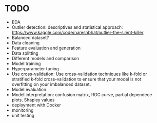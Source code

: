 


# TODO
- EDA
- Outlier detection: descriptives and statistical approach: https://www.kaggle.com/code/nareshbhat/outlier-the-silent-killer
- Balanced dataset?
- Data cleaning
- Feature evaluation and generation
- Data splitting
- Different models and comparison
- Model training
- Hyperparameter tuning 
- Use cross-validation: Use cross-validation techniques like k-fold or stratified k-fold cross-validation to ensure that your model is not overfitting on your imbalanced dataset.
- Model evaluation
- Model interpretation: confusion matrix, ROC curve, partial dependece plots, Shapley values
- deployment with Docker
- monitoring
- unit testing